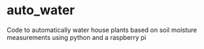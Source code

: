 # auto_water
Code to automatically water house plants based on soil moisture measurements using python and a raspberry pi
